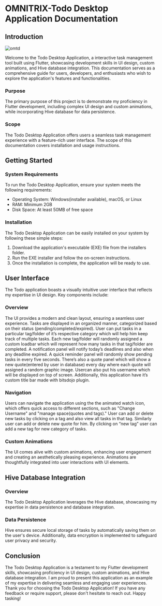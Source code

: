 # OMNITRIX-Todo Desktop Application Documentation

## Introduction
![omtd](https://github.com/Akash21009/omnitrix/assets/108830659/f3d35783-f464-4c84-833f-4f536ebc7138)

Welcome to the Todo Desktop Application, a interactive task management tool built using Flutter, showcasing development skills in UI design, custom animations, and Hive database integration. This documentation serves as a comprehensive guide for users, developers, and enthusiasts who wish to explore the application's features and functionalities.

### Purpose

The primary purpose of this project is to demonstrate my proficiency in Flutter development, including complex UI design and custom animations, while incorporating Hive database for data persistence.

### Scope

The Todo Desktop Application offers users a seamless task management experience with a feature-rich user interface. The scope of this documentation covers installation and usage instructions.
## Getting Started

### System Requirements

To run the Todo Desktop Application, ensure your system meets the following requirements:

- Operating System: Windows(installer available), macOS, or Linux
- RAM: Minimum 2GB
- Disk Space: At least 50MB of free space

### Installation

The Todo Desktop Application can be easily installed on your system by following these simple steps:

1. Download the application's executable (EXE) file from the installers folder.
2. Run the EXE installer and follow the on-screen instructions.
3. Once the installation is complete, the application will be ready to use.

## User Interface

The Todo application boasts a visually intuitive user interface that reflects my expertise in UI design. Key components include:

### Overview

The UI provides a modern and clean layout, ensuring a seamless user experience. Tasks are displayed in an organized manner, categorized based on their status (pending/completed/expired). User can put tasks in a particular tag/folder of it’s respective category which will help him keep track of multiple tasks. Each new tag/folder will randomly assigned a custom loadbar which will represent how many tasks in that tag/folder are completed. A notification panel will notify today’s deadlines and also when any deadline expired. A quick reminder panel will randomly show pending tasks in every five seconds. There’s also a quote panel which will show a new quote(entered by user in database) every day where each quote will assigned a random graphic image. Usercan also put his username which will be displayed on top of screen. 
Additionally, this application have it’s custom title bar made with bitsdojo plugin.

### Navigation

Users can navigate the application using the the animated watch icon, which offers quick access to different sections, such as "Change Username" and "manage space(quotes and tags)." User can add or delete new tasks by clicking on a tag and also view all tasks in that tag. Similarly user can add or delete new quote for him. By clicking on “new tag” user can add a new tag for new category of tasks.

### Custom Animations

The UI comes alive with custom animations, enhancing user engagement and creating an aesthetically pleasing experience. Animations are thoughtfully integrated into user interactions with UI elements.

## Hive Database Integration

### Overview

The Todo Desktop Application leverages the Hive database, showcasing my expertise in data persistence and database integration.

### Data Persistence

Hive ensures secure local storage of tasks by automatically saving them on the user's device. Additionally, data encryption is implemented to safeguard user privacy and security.

## Conclusion
The Todo Desktop Application is a testament to my Flutter development skills, showcasing proficiency in UI design, custom animations, and Hive database integration. I am proud to present this application as an example of my expertise in delivering seamless and engaging user experiences. Thank you for choosing the Todo Desktop Application! If you have any feedback or require support, please don't hesitate to reach out. Happy tasking!

